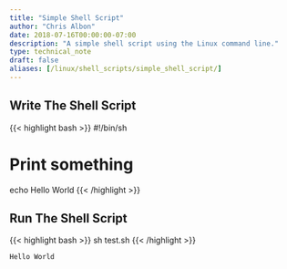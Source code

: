 ```yaml
---
title: "Simple Shell Script"
author: "Chris Albon"
date: 2018-07-16T00:00:00-07:00
description: "A simple shell script using the Linux command line."
type: technical_note
draft: false
aliases: [/linux/shell_scripts/simple_shell_script/]
---
```


## Write The Shell Script

{{< highlight bash >}}
#!/bin/sh

# Print something
echo Hello World
{{< /highlight >}}

## Run The Shell Script

{{< highlight bash >}}
sh test.sh
{{< /highlight >}}
```
Hello World
```